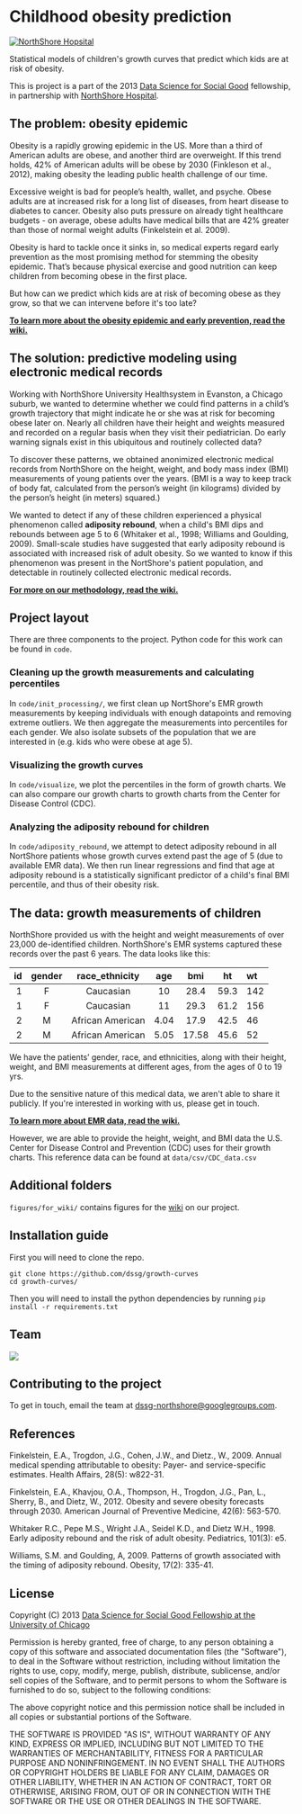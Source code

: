 # Childhood obesity prediction

[![NorthShore Hopsital](http://dssg.io/img/partners/northshore.jpg)](http://www.northshore.org/)

Statistical models of children's growth curves that predict which kids are at risk of obesity.

This is project is a part of the 2013 [Data Science for Social Good](http://www.dssg.io) fellowship, in partnership with [NorthShore Hospital](http://www.northshore.org/).

## The problem: obesity epidemic

Obesity is a rapidly growing epidemic in the US. More than a third of American adults are obese, and another third are overweight. If this trend holds, 42% of American adults will be obese by 2030 (Finkleson et al., 2012), making obesity the leading public health challenge of our time.

Excessive weight is bad for people’s health, wallet, and psyche. Obese adults are at increased risk for a long list of diseases, from heart disease to diabetes to cancer. Obesity also puts pressure on already tight healthcare budgets - on average, obese adults have medical bills that are 42% greater than those of normal weight adults (Finkelstein et al. 2009). 

Obesity is hard to tackle once it sinks in, so medical experts regard early prevention as the most promising method for stemming the obesity epidemic. That’s because physical exercise and good nutrition can keep children from becoming obese in the first place.

But how can we predict which kids are at risk of becoming obese as they grow, so that we can intervene before it's too late?

**[To learn more about the obesity epidemic and early prevention, read the wiki.](https://github.com/dssg/growth-curves/wiki/problem)**

## The solution: predictive modeling using electronic medical records

Working with NorthShore University Healthsystem in Evanston, a Chicago suburb, we wanted to determine whether we could find patterns in a child’s growth trajectory that might indicate he or she was at risk for becoming obese later on. Nearly all children have their height and weights measured and recorded on a regular basis when they visit their pediatrician. Do early warning signals exist in this ubiquitous and routinely collected data?

To discover these patterns, we obtained anonimized electronic medical records from NorthShore on the height, weight, and body mass index (BMI) measurements of young patients over the years. (BMI is a way to keep track of body fat, calculated from the person’s weight (in kilograms) divided by the person’s height (in meters) squared.)

We wanted to detect if any of these children experienced a physical phenomenon called **adiposity rebound**, when a child's BMI dips and rebounds between age 5 to 6 (Whitaker et al., 1998; Williams and Goulding, 2009). Small-scale studies have suggested that early adiposity rebound is associated with increased risk of adult obesity. So we wanted to know if this phenomenon was present in the NortShore's patient population, and detectable in routinely collected electronic medical records. 

**[For more on our methodology, read the wiki.](https://github.com/dssg/growth-curves/wiki/methodology)**

## Project layout

There are three components to the project. Python code for this work can be found in `code`.

### Cleaning up the growth measurements and calculating percentiles

In `code/init_processing/`, we first clean up NortShore's EMR growth measurements by keeping individuals with enough datapoints and removing extreme outliers. We then aggregate the measurements into percentiles for each gender. We also isolate subsets of the population that we are interested in (e.g. kids who were obese at age 5).

### Visualizing the growth curves

In `code/visualize`, we plot the percentiles in the form of growth charts. We can also compare our growth charts to growth charts from the Center for Disease Control (CDC).

### Analyzing the adiposity rebound for children

In `code/adiposity_rebound`, we attempt to detect adiposity rebound in all NortShore patients whose growth curves extend past the age of 5 (due to available EMR data). We then run linear regressions and find that age at adiposity rebound is a statistically significant predictor of a child's final BMI percentile, and thus of their obesity risk.

## The data: growth measurements of children

NorthShore provided us with the height and weight measurements of over 23,000 de-identified children. NorthShore's EMR systems captured these records over the past 6 years. The data looks like this: 

|id | gender | race_ethnicity | age | bmi | ht | wt |
|------:|:-----:|:-------:|:-----:|:-----:|:---:|:---|
|1	|F 	|Caucasian	|10	|28.4	|59.3	|142|
|1	|F	|Caucasian	|11	|29.3	|61.2	|156|
|2	|M	|African American	|4.04	|17.9	|42.5	|46|
|2	|M	|African American	|5.05	|17.58	|45.6	|52|

We have the patients’ gender, race, and ethnicities, along with their height, weight, and BMI measurements at different ages, from the ages of 0 to 19 yrs.

Due to the sensitive nature of this medical data, we aren't able to share it publicly. If you're interested in working with us, please get in touch.

**[To learn more about EMR data, read the wiki.](https://github.com/dssg/growth-curves/wiki/data)**

However, we are able to provide the height, weight, and BMI data the U.S. Center for Disease Control and Prevention (CDC) uses for their growth charts. This reference data can be found at `data/csv/CDC_data.csv`

## Additional folders

`figures/for_wiki/` contains figures for the [wiki](https://github.com/dssg/growth-curves/wiki/) on our project. 

## Installation guide

First you will need to clone the repo. 
````
git clone https://github.com/dssg/growth-curves
cd growth-curves/
````

Then you will need to install the python dependencies by running 
`pip install -r requirements.txt`

## Team

<img src="https://github.com/dssg/dssg-northshore-bmi/blob/master/figures/for_wiki/northshore_team.png?raw=true" align="center">

## Contributing to the project

To get in touch, email the team at dssg-northshore@googlegroups.com.

## References

Finkelstein, E.A., Trogdon, J.G., Cohen, J.W., and Dietz., W., 2009. Annual medical spending attributable to obesity: Payer- and service-specific estimates. Health Affairs, 28(5): w822-31.

Finkelstein, E.A., Khavjou, O.A., Thompson, H., Trogdon, J.G., Pan, L., Sherry, B., and Dietz, W., 2012. Obesity and severe obesity forecasts through 2030. American Journal of Preventive Medicine, 42(6): 563-570.

Whitaker R.C., Pepe M.S., Wright J.A., Seidel K.D., and Dietz W.H., 1998. Early adiposity rebound and the risk of adult obesity. Pediatrics, 101(3): e5.

Williams, S.M. and Goulding, A, 2009. Patterns of growth associated with the timing of adiposity rebound. Obesity, 17(2): 335-41.

## License 

Copyright (C) 2013 [Data Science for Social Good Fellowship at the University of Chicago](http://dssg.io)

Permission is hereby granted, free of charge, to any person obtaining a copy of this software and associated documentation files (the "Software"), to deal in the Software without restriction, including without limitation the rights to use, copy, modify, merge, publish, distribute, sublicense, and/or sell copies of the Software, and to permit persons to whom the Software is furnished to do so, subject to the following conditions:

The above copyright notice and this permission notice shall be included in all copies or substantial portions of the Software.

THE SOFTWARE IS PROVIDED "AS IS", WITHOUT WARRANTY OF ANY KIND, EXPRESS OR IMPLIED, INCLUDING BUT NOT LIMITED TO THE WARRANTIES OF MERCHANTABILITY, FITNESS FOR A PARTICULAR PURPOSE AND NONINFRINGEMENT. IN NO EVENT SHALL THE AUTHORS OR COPYRIGHT HOLDERS BE LIABLE FOR ANY CLAIM, DAMAGES OR OTHER LIABILITY, WHETHER IN AN ACTION OF CONTRACT, TORT OR OTHERWISE, ARISING FROM, OUT OF OR IN CONNECTION WITH THE SOFTWARE OR THE USE OR OTHER DEALINGS IN THE SOFTWARE.


